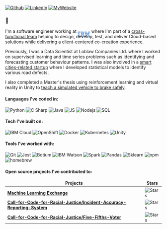 <p>
  <a href="https://github.com/rafvasq" target="_blank"><img alt="Github" src="https://img.shields.io/badge/GitHub-%2312100E.svg?&style=for-the-badge&logo=Github" /></a> 
  <!-- <a href="https://twitter.com/rafvasq" target="_blank"><img alt="Twitter" src="https://img.shields.io/badge/twitter-%231DA1F2.svg?&style=for-the-badge&logo=twitter&logoColor=white" /></a> -->
  <a href="https://www.linkedin.com/in/~rafaelvasquez/" target="_blank"><img alt="LinkedIn" src="https://img.shields.io/badge/linkedin-%230077B5.svg?&style=for-the-badge&logo=linkedin" /></a>
  <a href="https://rafael-vasquez.com/stuff/" target="_blank"><img alt="MyWebsite" src="https://img.shields.io/badge/my_website-%2312100E.svg?&style=for-the-badge&color=red" /></a>
  <!-- <a href="https://medium.com/@th.guibert" target="_blank"><img alt="Medium" src="https://img.shields.io/badge/medium-%2312100E.svg?&style=for-the-badge&logo=medium&logoColor=white" /></a> -->
</p>

### 👋

<p> 
  
  I'm a software engineer working at  <img src="Assets/Images/ibm.svg" width="40" style="margin-bottom:-12px">  where I'm part of a [cross-functional team](https://www.ibm.com/garage/) helping to design, develop, test, and deliver Cloud-based solutions while delivering a client-centered co-creation experience. 
  
  Previously, I was a Data Scientist at Loblaw Companies Ltd. where I worked on supervised learning and time series problems such as identifying and forecasting customer behaviour patterns. I was also involved in a [smart cities-related startup](https://www.irisradgroup.com/) where I developed statistical models to identify various road defects.

  I also completed a Master's thesis using reinforcement learning and virtual reality in Unity to [teach a simulated vehicle to brake safely](https://www.technologyreview.com/2019/04/23/135985/should-a-self-driving-car-protect-a-passenger-or-pedestrian-ideally-both/).

</p>


<h4>Languages I've coded in:</h4>
<p>
<!--   <img alt="React" src="https://img.shields.io/badge/-React-45b8d8?style=flat-square&logo=react&logoColor=white" /> -->
  <img alt="Python" src="https://img.shields.io/badge/Python-3776AB?style=flat&logo=python&logoColor=white" />
  <img alt="C Sharp" src="https://img.shields.io/badge/C%23-239120?style=flat&logo=c-sharp&logoColor=white" />
  <img alt="Java" src="https://img.shields.io/badge/Java-ED8B00?style=flat&logo=java&logoColor=white" />
  <img alt="JS" src="https://img.shields.io/badge/JavaScript-F7DF1E?style=flat&logo=javascript&logoColor=black" />
  <img alt="Nodejs" src="https://img.shields.io/badge/Node.js-43853D?style=flat&logo=node.js&logoColor=white" />
  <img alt="SQL" src="https://img.shields.io/badge/-SQL-4aadd4?style=flat&logo=MySQL&logoColor=white" />
</p>

<h4>Tech I've built on:</h4>
<p>
  <img alt="IBM Cloud" src="https://img.shields.io/badge/IBM_Cloud-informational?style=flat&logo=IBM" />
  <img alt="OpenShift" src="https://img.shields.io/badge/OpenShift-informational?style=flat&logo=redhat&color=red" />
  <img alt="Docker" src="https://img.shields.io/badge/-Docker-00008B?style=flat&logo=docker" />
  <img alt="Kubernetes" src="https://img.shields.io/badge/-Kubernetes-A9A9A9?style=flat&logo=kubernetes" />
  <img alt="Unity" src="https://img.shields.io/badge/Unity-FFFFFF.svg?&style=flat&logo=Unity&logoColor=black" />
</p>

<h4>Tools I've worked with:</h4>
<p>
  <img alt="Git" src="https://img.shields.io/badge/Git-100000?style=flat&logo=git&logoColor=white" />
  <img alt="Jest" src="https://img.shields.io/badge/Jest-43853D?style=flat&logo=Jest" />
  <img alt="Botium" src="https://img.shields.io/badge/Botium-0000FF?style=flat" />
  <img alt="IBM Watson" src="https://img.shields.io/badge/IBM_Watson-000000?style=flat&logo=IBM-Watson" />
  <img alt="Spark" src="https://img.shields.io/badge/Spark-0d6efd?style=flat&logo=apachespark" />
  <img alt="Pandas" src="https://img.shields.io/badge/pandas-00008B?style=flat&logo=pandas" />
  <img alt="Sklearn" src="https://img.shields.io/badge/sklearn-0000FF?style=flat&logo=scikit-learn" />
  <img alt="npm" src="https://img.shields.io/badge/-NPM-CB3837?style=flat&logo=npm" />
  <img alt="homebrew" src="https://img.shields.io/badge/-Homebrew-2e2a24?style=flat&logo=homebrew" />
<!--   <img alt="AndroidStudio" src="https://img.shields.io/badge/Android_Studio-informational?style=flat-square&logo=Android-Studio&logoColor=white&color=de57be" /> -->
<!--   <img alt="GNU" src="https://img.shields.io/badge/Bash_Scripting-informational?style=flat-square&logo=gnu-bash&logoColor=white&color=e63576" /> -->
</p>

<h4> Open source projects I've contributed to: </h4>

<table>
  <thead align="center">
    <tr border: none;>
      <td><b>Projects</b></td>
      <td><b>Stars</b></td>
    </tr>
  </thead>
  <tbody>
    <tr>
      <td><a href="https://github.com/machine-learning-exchange/mlx"><b>Machine Learning Exchange</b></a></td>
      <td><img alt="Stars" src="https://img.shields.io/github/stars/machine-learning-exchange/mlx?style=flat-square&labelColor=343b41"/></td>
    </tr>
    <tr>
      <td><a href="https://github.com/Call-for-Code-for-Racial-Justice/Incident-Accuracy-Reporting-System"><b>Call-for-Code-for-Racial-Justice/Incident-Accuracy-Reporting-System</b></a></td>
      <td><img alt="Stars" src="https://img.shields.io/github/stars/Call-for-Code-for-Racial-Justice/Incident-Accuracy-Reporting-System?style=flat-square&labelColor=343b41"/></td>
    </tr>
    <tr>
      <td><a href="https://github.com/Call-for-Code-for-Racial-Justice/Five-Fifths-Voter"><b>Call-for-Code-for-Racial-Justice/Five-Fifths-Voter</b></a></td>
      <td><img alt="Stars" src="https://img.shields.io/github/stars/Call-for-Code-for-Racial-Justice/Five-Fifths-Voter?style=flat-square&labelColor=343b41"/></td>
    </tr>
  </tbody>
</table>

